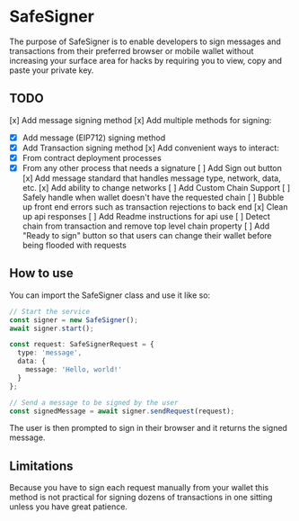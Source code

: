 # SafeSigner
The purpose of SafeSigner is to enable developers to sign messages and transactions from their preferred browser or mobile wallet without increasing your  surface area for hacks by requiring you to view, copy and paste your private key.

## TODO
[x] Add message signing method 
[x] Add multiple methods for signing:
- [x] Add message (EIP712) signing method
- [x] Add Transaction signing method
[x] Add convenient ways to interact:
- [x] From contract deployment processes
- [x] From any other process that needs a signature
[ ] Add Sign out button
[x] Add message standard that handles message type, network, data, etc.
[x] Add ability to change networks
[ ] Add Custom Chain Support
[ ] Safely handle when wallet doesn't have the requested chain
[ ] Bubble up front end errors such as transaction rejections to back end
[x] Clean up api responses
[ ] Add Readme instructions for api use
[ ] Detect chain from transaction and remove top level chain property
[ ] Add "Ready to sign" button so that users can change their wallet before being flooded with requests

## How to use
You can import the SafeSigner class and use it like so:
```typescript
// Start the service
const signer = new SafeSigner();
await signer.start();

const request: SafeSignerRequest = {
  type: 'message',
  data: {
    message: 'Hello, world!'
  }
};

// Send a message to be signed by the user
const signedMessage = await signer.sendRequest(request);
```
The user is then prompted to sign in their browser and it returns the signed message.

## Limitations
Because you have to sign each request manually from your wallet this method is not practical for signing dozens of transactions in one sitting unless you have great patience.